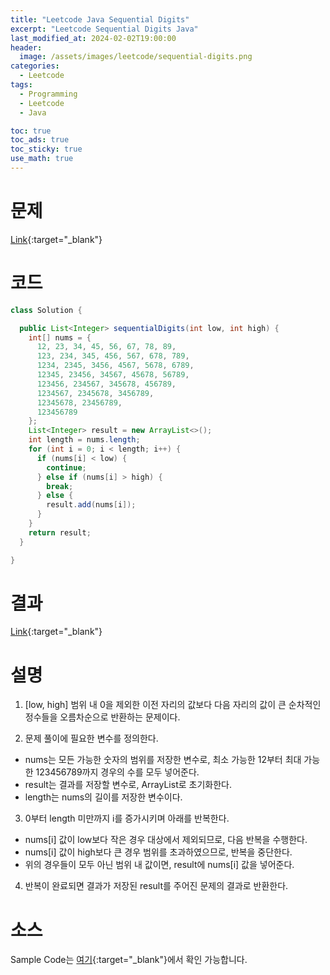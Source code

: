 ```yaml
---
title: "Leetcode Java Sequential Digits"
excerpt: "Leetcode Sequential Digits Java"
last_modified_at: 2024-02-02T19:00:00
header:
  image: /assets/images/leetcode/sequential-digits.png
categories:
  - Leetcode
tags:
  - Programming
  - Leetcode
  - Java

toc: true
toc_ads: true
toc_sticky: true
use_math: true
---
```

# 문제
[Link](https://leetcode.com/problems/sequential-digits){:target="_blank"}

# 코드
```java
class Solution {

  public List<Integer> sequentialDigits(int low, int high) {
    int[] nums = {
      12, 23, 34, 45, 56, 67, 78, 89,
      123, 234, 345, 456, 567, 678, 789,
      1234, 2345, 3456, 4567, 5678, 6789,
      12345, 23456, 34567, 45678, 56789,
      123456, 234567, 345678, 456789,
      1234567, 2345678, 3456789,
      12345678, 23456789,
      123456789
    };
    List<Integer> result = new ArrayList<>();
    int length = nums.length;
    for (int i = 0; i < length; i++) {
      if (nums[i] < low) {
        continue;
      } else if (nums[i] > high) {
        break;
      } else {
        result.add(nums[i]);
      }
    }
    return result;
  }

}
```

# 결과
[Link](https://leetcode.com/problems/sequential-digits/submissions/1163787210/){:target="_blank"}

# 설명
1. [low, high] 범위 내 0을 제외한 이전 자리의 값보다 다음 자리의 값이 큰 순차적인 정수들을 오름차순으로 반환하는 문제이다.

2. 문제 풀이에 필요한 변수를 정의한다.
- nums는 모든 가능한 숫자의 범위를 저장한 변수로, 최소 가능한 12부터 최대 가능한 123456789까지 경우의 수를 모두 넣어준다.
- result는 결과를 저장할 변수로, ArrayList로 초기화한다.
- length는 nums의 길이를 저장한 변수이다.

3. 0부터 length 미만까지 i를 증가시키며 아래를 반복한다.
- nums[i] 값이 low보다 작은 경우 대상에서 제외되므로, 다음 반복을 수행한다.
- nums[i] 값이 high보다 큰 경우 범위를 초과하였으므로, 반복을 중단한다.
- 위의 경우들이 모두 아닌 범위 내 값이면, result에 nums[i] 값을 넣어준다.

4. 반복이 완료되면 결과가 저장된 result를 주어진 문제의 결과로 반환한다.

# 소스
Sample Code는 [여기](https://github.com/GracefulSoul/leetcode/blob/master/src/main/java/gracefulsoul/problems/SequentialDigits.java){:target="_blank"}에서 확인 가능합니다.